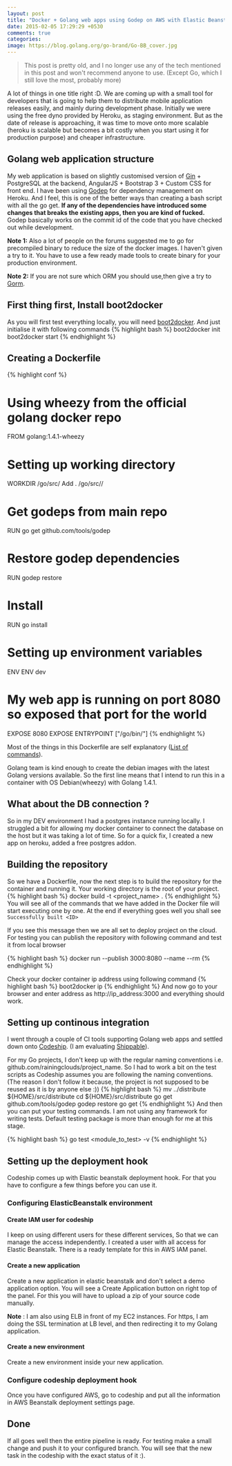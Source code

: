 ```yaml
---
layout: post
title: "Docker + Golang web apps using Godep on AWS with Elastic Beanstalk using CodeShip"
date: 2015-02-05 17:29:29 +0530
comments: true
categories:
image: https://blog.golang.org/go-brand/Go-BB_cover.jpg
---
```


> This post is pretty old, and I no longer use any of the tech mentioned in this post and won't recommend anyone to use. (Except Go, which I still love the most, probably more)

A lot of things in one title right :D. We are coming up with a small tool for developers that is going to help them to distribute mobile application releases easily, and mainly during development phase. Initially we were using the free dyno provided by Heroku, as staging environment. But as the date of release is approaching, it was time to move onto more scalable (heroku is scalable but becomes a bit costly when you start using it for production purpose) and cheaper infrastructure.

## Golang web application structure

My web application is based on slightly customised version of [Gin](https://github.com/go-go/gin) + PostgreSQL at the backend, AngularJS + Bootstrap 3 + Custom CSS for front end. I have been using [Godep](https://github.com/tools/godep) for dependency management on Heroku. And I feel, this is one of the better ways than creating a bash script with all the go get.
**If any of the dependencies have introduced some changes that breaks the existing apps, then you are kind of fucked.** Godep basically works on the commit id of the code that you have checked out while development.

**Note 1:** Also a lot of people on the forums suggested me to go for precompiled binary to reduce the size of the docker images. I haven't given a try to it. You have to use a few ready made tools to create binary for your production environment.

**Note 2:** If you are not sure which ORM you should use,then give a try to [Gorm](https://github.com/jinzhu/gorm).

## First thing first, Install boot2docker
As you will first test everything locally, you will need [boot2docker](http://docs.docker.com/installation/). And just initialise it with following commands
{% highlight bash %}
boot2docker init
boot2docker start
{% endhighlight %}

## Creating a Dockerfile
{% highlight conf %}
# Using wheezy from the official golang docker repo
FROM golang:1.4.1-wheezy

# Setting up working directory
WORKDIR /go/src/<project>
Add . /go/src/<project>/

# Get godeps from main repo
RUN go get github.com/tools/godep

# Restore godep dependencies
RUN godep restore

# Install
RUN go install <project>

# Setting up environment variables
ENV ENV dev

# My web app is running on port 8080 so exposed that port for the world
EXPOSE 8080
EXPOSE
ENTRYPOINT ["/go/bin/<project>"]
{% endhighlight %}

Most of the things in this Dockerfile are self explanatory ([List of commands](https://docs.docker.com/reference/builder/)).

Golang team is kind enough to create the debian images with the latest Golang versions available. So the first line means that I intend to run this in a container with OS Debian(wheezy) with Golang 1.4.1.

## What about the DB connection ?
So in my DEV environment I had a postgres instance running locally. I struggled a bit for allowing my docker container to connect the database on the host but it was taking a lot of time. So for a quick fix, I created a new app on heroku, added a free postgres addon.

## Building the repository
So we have a Dockerfile, now the next step is to build the repository for the container and running it. Your working directory is the root of your project.
{% highlight bash %}
docker build -t <project_name> .
{% endhighlight %}
You will see all of the commands that we have added in the Docker file will start executing one by one. At the end if everything goes well you shall see `Successfully built <ID>`

If you see this message then we are all set to deploy project on the cloud. For testing you can publish the repository with following command and test it from local browser

{% highlight bash %}
docker run --publish 3000:8080 --name <tag-name> --rm <project-name>
{% endhighlight %}

Check your docker container ip address using following command
{% highlight bash %}
boot2docker ip
{% endhighlight %}
And now go to your browser and enter address as http://ip_address:3000 and everything should work.

## Setting up continous integration
I went through a couple of CI tools supporting Golang web apps and settled down onto <a href="http://codeship.com" target="_blank">Codeship</a>. (I am evaluating <a href="http://shppable.com" target="_blank">Shippable</a>).

For my Go projects, I don't keep up with the regular naming conventions i.e. github.com/rainingclouds/project_name. So I had to work a bit on the test scripts as Codeship assumes you are following the naming conventions. (The reason I don't follow it because, the project is not supposed to be reused as it is by anyone else :))
{% highlight bash %}
mv ../distribute ${HOME}/src/distribute
cd ${HOME}/src/distribute
go get github.com/tools/godep
godep restore
go get
{% endhighlight %}
And then you can put your testing commands. I am not using any framework for writing tests. Default testing package is more than enough for me at this stage.

{% highlight bash %}
go test <module_to_test> -v
{% endhighlight %}

## Setting up the deployment hook
Codeship comes up with Elastic beanstalk deployment hook. For that you have to configure a few things before you can use it.

### Configuring ElasticBeanstalk environment

#### Create IAM user for codeship
I keep on using different users for these different services, So that we can manage the access independently. I created a user with all access for Elastic Beanstalk. There is a ready template for this in AWS IAM panel.
#### Create a new application
Create a new application in elastic beanstalk and don't select a demo application option. You will see a Create Application button on right top of the panel. For this you will have to upload a zip of your source code manually.

**Note** : I am also using ELB in front of my EC2 instances. For https, I am doing the SSL termination at LB level, and then redirecting it to my Golang application.

#### Create a new environment
Create a new environment inside your new application.
### Configure codeship deployment hook
Once you have configured AWS, go to codeship and put all the information in AWS Beanstalk deployment settings page.

## Done
If all goes well then the entire pipeline is ready. For testing make a small change and push it to your configured branch. You will see that the new task in the codeship with the exact status of it :).
